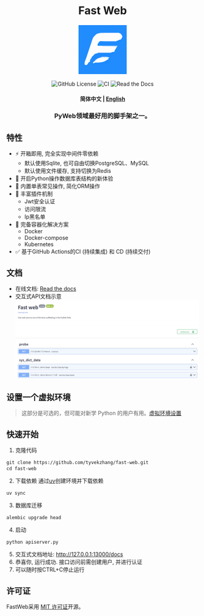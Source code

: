 <div  align="center" style="margin-top: 3%">
   <h1>
     Fast Web
   </h1>
   <p>
     <img src="https://raw.githubusercontent.com/tyvekzhang/fast-web/main/docs/source/_static/img/fast_web.svg" alt="logo" style="vertical-align:middle; margin: 0.5%"/>
   </p>
   <p>
     <img alt="GitHub License" src="https://img.shields.io/github/license/tyvekzhang/fast-web">
     <img alt="CI" src="https://github.com/tyvekzhang/fast-web/actions/workflows/ci.yaml/badge.svg">
     <img alt="Read the Docs" src="https://img.shields.io/readthedocs/fast-web">
   </p>
   <h4>
      <p>
        <b>简体中文</b> |
        <a href="https://github.com/tyvekzhang/fast-web/blob/main/docs/README_en.md">English</a>
     </p>
   </h4>
   <h3>
    PyWeb领域最好用的脚手架之一。
   </h3>
</div>


## 特性

- ⚡ 开箱即用, 完全实现中间件零依赖
   - 默认使用Sqlite, 也可自由切换PostgreSQL、MySQL
   - 默认使用文件缓存, 支持切换为Redis
- 🚢 开启Python操作数据库表结构的新体验
- 🚀 内置单表常见操作, 简化ORM操作
- 🎨 丰富插件机制
   - Jwt安全认证
   - 访问限流
   - Ip黑名单
- 🐋 完备容器化解决方案
  - Docker
  - Docker-compose
  - Kubernetes
- ✅ 基于GitHub Actions的CI (持续集成) 和 CD (持续交付)

## 文档
- 在线文档: [Read the docs](https://fast-web.readthedocs.io/en/latest/)
- 交互式API文档示意
  <img alt="API doc"  src="https://raw.githubusercontent.com/tyvekzhang/fast-web/main/docs/img/api_doc.png">

## 设置一个虚拟环境
> 这部分是可选的，但可能对新学 Python 的用户有用。[虚拟环境设置](https://github.com/tyvekzhang/fast-web/blob/main/docs/VIRTUAL_ENV.md)

## 快速开始
1. 克隆代码
```shell
git clone https://github.com/tyvekzhang/fast-web.git
cd fast-web
```
2. 下载依赖
通过[uv](https://docs.astral.sh/uv)创建环境并下载依赖
```shell
uv sync
```
3. 数据库迁移
```shell
alembic upgrade head
```
4. 启动
```shell
python apiserver.py
```
5. 交互式文档地址: http://127.0.0.1:13000/docs
6. 恭喜你, 运行成功. 接口访问前需创建用户, 并进行认证
7. 可以随时按CTRL+C停止运行

## 许可证

FastWeb采用 [MIT 许可证](https://opensource.org/licenses/MIT)开源。
